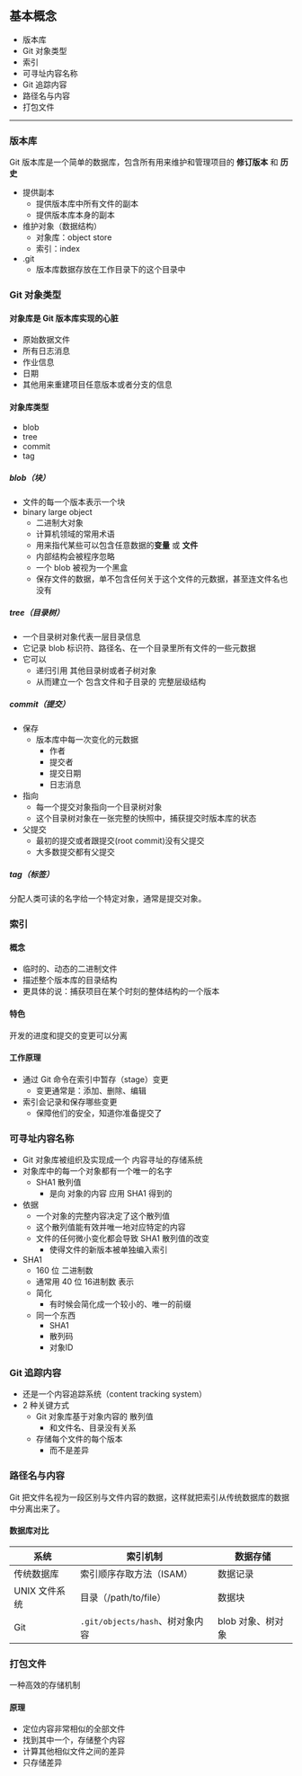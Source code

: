 ## 基本概念

- 版本库
- Git 对象类型
- 索引
- 可寻址内容名称
- Git 追踪内容
- 路径名与内容
- 打包文件

---

### 版本库

Git 版本库是一个简单的数据库，包含所有用来维护和管理项目的 **修订版本** 和 **历史**   

- 提供副本
  - 提供版本库中所有文件的副本  
  - 提供版本库本身的副本
- 维护对象（数据结构）
  - 对象库：object store
  - 索引：index
- .git
  - 版本库数据存放在工作目录下的这个目录中


### Git 对象类型

#### 对象库是 Git 版本库实现的心脏

- 原始数据文件
- 所有日志消息
- 作业信息
- 日期
- 其他用来重建项目任意版本或者分支的信息

#### 对象库类型

- blob
- tree
- commit
- tag

##### blob（块）

- 文件的每一个版本表示一个块
- binary large object
  - 二进制大对象
  - 计算机领域的常用术语
  - 用来指代某些可以包含任意数据的**变量** 或 **文件**
  - 内部结构会被程序忽略
  - 一个 blob 被视为一个黑盒
  - 保存文件的数据，单不包含任何关于这个文件的元数据，甚至连文件名也没有

##### tree（目录树）

- 一个目录树对象代表一层目录信息
- 它记录 blob 标识符、路径名、在一个目录里所有文件的一些元数据         
- 它可以
  - 递归引用 其他目录树或者子树对象
  - 从而建立一个 包含文件和子目录的 完整层级结构

##### commit（提交）

- 保存
  - 版本库中每一次变化的元数据
    - 作者
    - 提交者
    - 提交日期
    - 日志消息
- 指向
  - 每一个提交对象指向一个目录树对象
  - 这个目录树对象在一张完整的快照中，捕获提交时版本库的状态
- 父提交
  - 最初的提交或者跟提交(root commit)没有父提交
  - 大多数提交都有父提交


##### tag（标签）

分配人类可读的名字给一个特定对象，通常是提交对象。

### 索引

#### 概念

- 临时的、动态的二进制文件
- 描述整个版本库的目录结构
- 更具体的说：捕获项目在某个时刻的整体结构的一个版本

#### 特色

开发的进度和提交的变更可以分离

#### 工作原理

- 通过 Git 命令在索引中暂存（stage）变更
  - 变更通常是：添加、删除、编辑
- 索引会记录和保存哪些变更
  - 保障他们的安全，知道你准备提交了


### 可寻址内容名称

- Git 对象库被组织及实现成一个 内容寻址的存储系统
- 对象库中的每一个对象都有一个唯一的名字
  - SHA1 散列值
    - 是向 对象的内容 应用 SHA1 得到的
- 依据
  - 一个对象的完整内容决定了这个散列值
  - 这个散列值能有效并唯一地对应特定的内容
  - 文件的任何微小变化都会导致 SHA1 散列值的改变
    - 使得文件的新版本被单独编入索引
- SHA1 
  - 160 位 二进制数
  - 通常用 40 位 16进制数 表示
  - 简化
    - 有时候会简化成一个较小的、唯一的前缀
  - 同一个东西
    - SHA1
    - 散列码
    - 对象ID

### Git 追踪内容

- 还是一个内容追踪系统（content tracking system）
- 2 种关键方式
  - Git 对象库基于对象内容的 散列值
    - 和文件名、目录没有关系
  - 存储每个文件的每个版本
    - 而不是差异

### 路径名与内容

Git 把文件名视为一段区别与文件内容的数据，这样就把索引从传统数据库的数据中分离出来了。

#### 数据库对比

| 系统          | 索引机制                        | 数据存储          |
| ------------- | ------------------------------- | ----------------- |
| 传统数据库    | 索引顺序存取方法（ISAM）        | 数据记录          |
| UNIX 文件系统 | 目录（/path/to/file）           | 数据块            |
| Git           | `.git/objects/hash`、树对象内容 | blob 对象、树对象 |

### 打包文件

一种高效的存储机制

#### 原理

- 定位内容非常相似的全部文件
- 找到其中一个，存储整个内容
- 计算其他相似文件之间的差异
- 只存储差异
